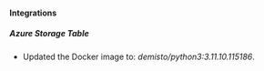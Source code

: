 
#### Integrations

##### Azure Storage Table

- Updated the Docker image to: *demisto/python3:3.11.10.115186*.
